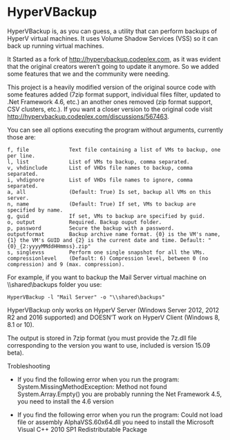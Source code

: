 # HyperVBackup

HyperVBackup is, as you can guess, a utility that can perform backups of HyperV virtual machines. It uses Volume Shadow Services (VSS) so it can back up running virtual machines. 

It Started as a fork of http://hypervbackup.codeplex.com, as it was evident that the original creators weren’t going to update it anymore. So we added some features that we and the community were needing.

This project is a heavily modified version of the original source code with some features added (7zip format support, individual files filter, updated to .Net Framework 4.6, etc.) an another ones removed (zip format support, CSV clusters, etc.). If you want a closer version to the original code visit http://hypervbackup.codeplex.com/discussions/567463. 

You can see all options executing the program without arguments, currently those are:

```
f, file             Text file containing a list of VMs to backup, one per line.
l, list             List of VMs to backup, comma separated.
v, vhdinclude       List of VHDs file names to backup, comma separated.
i, vhdignore        List of VHDs file names to ignore, comma separated.
a, all              (Default: True) Is set, backup all VMs on this server.
n, name             (Default: True) If set, VMs to backup are specified by name.
g, guid             If set, VMs to backup are specified by guid.
o, output           Required. Backup ouput folder.
p, password         Secure the backup with a password.
outputformat        Backup archive name format. {0} is the VM's name, {1} the VM's GUID and {2} is the current date and time. Default: "{0}_{2:yyyyMMddHHmmss}.zip"
s, singlevss        Perform one single snapshot for all the VMs.
compressionlevel    (Default: 6) Compression level, between 0 (no compression) and 9 (max. compression).
```

For example, if you want to backup the Mail Server virtual machine on \\\shared\backups folder you use:

```HyperVBackup -l "Mail Server" -o "\\shared\backups"```

HyperVBackup only works on HyperV Server (Windows Server 2012, 2012 R2 and 2016 supported) and DOESN’T work on HyperV Client (Windows 8, 8.1 or 10).

The output is stored in 7zip format (you must provide the 7z.dll file corresponding to the version you want to use, included is version 15.09 beta).

Trobleshooting

* If you find the following error when you run the program: System.MissingMethodException: Method not found System.Array.Empty() you are probably running the Net Framework 4.5, you need to install the 4.6 version

* If you find the following error when you run the program: Could not load file or assembly AlphaVSS.60x64.dll you need to install the Microsoft Visual C++ 2010 SP1 Redistributable Package
